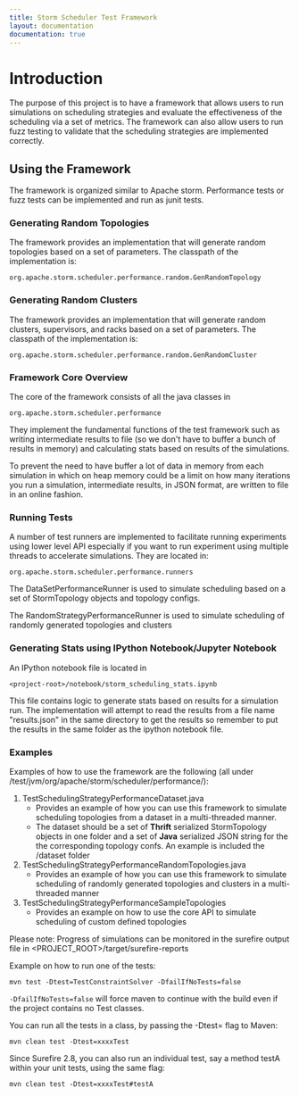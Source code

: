 ```yaml
---
title: Storm Scheduler Test Framework
layout: documentation
documentation: true
---
```

# Introduction

The purpose of this project is to have a framework that allows users to run simulations on scheduling strategies and evaluate the effectiveness of the scheduling via a set of metrics.  The framework can also allow users to run fuzz testing to validate that the scheduling strategies are implemented correctly.

## Using the Framework

The framework is organized similar to Apache storm.  Performance tests or fuzz tests can be implemented and run as junit tests.

### Generating Random Topologies

The framework provides an implementation that will generate random topologies based on a set of parameters.  The classpath of the implementation is:

    org.apache.storm.scheduler.performance.random.GenRandomTopology
    
### Generating Random Clusters

The framework provides an implementation that will generate random clusters, supervisors, and racks based on a set of parameters.  The classpath of the implementation is:

    org.apache.storm.scheduler.performance.random.GenRandomCluster
    

### Framework Core Overview

The core of the framework consists of all the java classes in 
    
    org.apache.storm.scheduler.performance
    
They implement the fundamental functions of the test framework such as writing intermediate results to file (so we don't have to buffer a bunch of results in memory) and calculating stats based on results of the simulations.  

To prevent the need to have buffer a lot of data in memory from each simulation in which on heap memory could be a limit on how many iterations you run a simulation, intermediate results, in JSON format, are written to file in an online fashion.

### Running Tests

A number of test runners are implemented to facilitate running experiments using lower level API especially if you want to run experiment using multiple threads to accelerate simulations.  They are located in:
    
    org.apache.storm.scheduler.performance.runners
    
The DataSetPerformanceRunner is used to simulate scheduling based on a set of StormTopology objects and topology configs.

The RandomStrategyPerformanceRunner is used to simulate scheduling of randomly generated topologies and clusters

### Generating Stats using IPython Notebook/Jupyter Notebook

An IPython notebook file is located in 

    <project-root>/notebook/storm_scheduling_stats.ipynb
    
This file contains logic to generate stats based on results for a simulation run.  The implementation will attempt to read the results from a file name "results.json" in the same directory to get the results so remember to put the results in the same folder as the ipython notebook file.

### Examples

Examples of how to use the framework are the following (all under <project-root>/test/jvm/org/apache/storm/scheduler/performance/):
    
1. TestSchedulingStrategyPerformanceDataset.java
    * Provides an example of how you can use this framework to simulate scheduling topologies from a dataset in a multi-threaded manner.
    * The dataset should be a set of **Thrift** serialized StormTopology objects in one folder and a set of **Java** serialized JSON string for the the corresponding topology confs.  An example is included the <project-root>/dataset folder
2. TestSchedulingStrategyPerformanceRandomTopologies.java
    * Provides an example of how you can use this framework to simulate scheduling of randomly generated topologies and clusters in a multi-threaded manner
3. TestSchedulingStrategyPerformanceSampleTopologies
    * Provides an example on how to use the core API to simulate scheduling of custom defined topologies
    
    
Please note: Progress of simulations can be monitored in the surefire output file in <PROJECT_ROOT>/target/surefire-reports

Example on how to run one of the tests:

    mvn test -Dtest=TestConstraintSolver -DfailIfNoTests=false
    
`-DfailIfNoTests=false` will force maven to continue with the build even if the project contains no Test classes.

You can run all the tests in a class, by passing the -Dtest=<class> flag to Maven:

    mvn clean test -Dtest=xxxxTest

Since Surefire 2.8, you can also run an individual test, say a method testA within your unit tests, using the same flag:

    mvn clean test -Dtest=xxxxTest#testA